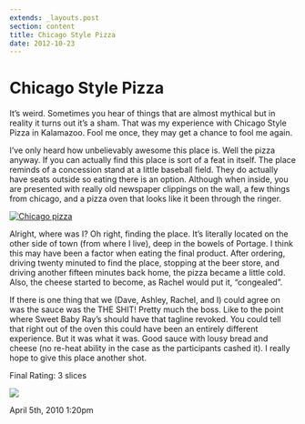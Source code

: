 ```yaml
---
extends: _layouts.post
section: content
title: Chicago Style Pizza‎
date: 2012-10-23
---
```


Chicago Style Pizza‎
====================

It’s weird. Sometimes you hear of things that are almost mythical but in reality it turns out it’s a sham. That was my experience with Chicago Style Pizza in Kalamazoo. Fool me once, they may get a chance to fool me again.

I’ve only heard how unbelievably awesome this place is. Well the pizza anyway. If you can actually find this place is sort of a feat in itself. The place reminds of a concession stand at a little baseball field. They do actually have seats outside so eating there is an option. Although when inside, you are presented with really old newspaper clippings on the wall, a few things from chicago, and a pizza oven that looks like it been through the ringer.

[![Chicago pizza](http://farm6.static.flickr.com/5171/5579587847_30c5e436fd.jpg)](http://www.flickr.com/photos/joefearnley/5579587847/ "Chicago pizza by joefearnley, on Flickr")

Alright, where was I? Oh right, finding the place. It’s literally located on the other side of town (from where I live), deep in the bowels of Portage. I think this may have been a factor when eating the final product. After ordering, driving twenty minuted to find the place, stopping at the beer store, and driving another fifteen minutes back home, the pizza became a little cold. Also, the cheese started to become, as Rachel would put it, “congealed”. 

If there is one thing that we (Dave, Ashley, Rachel, and I) could agree on was the sauce was the THE SHIT! Pretty much the boss. Like to the point where Sweet Baby Ray’s should have that tagline revoked. You could tell that right out of the oven this could have been an entirely different experience. But it was what it was. Good sauce with lousy bread and cheese (no re-heat ability in the case as the participants cashed it). I really hope to give this place another shot.

Final Rating: 3 slices

![](https://64.media.tumblr.com/f64279f998279c34579943688f99edf6/a4930ded6a115fbd-bb/s540x810/559071344d1e5bf25e261aafb66b4c3cbd4f9d7d.jpg)

April 5th, 2010 1:20pm